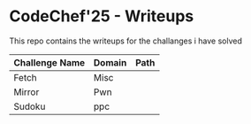 # CodeChef'25 - Writeups 
This repo contains the writeups for the challanges i have solved

| Challenge Name  | Domain  | Path                |
|-----------------|---------|---------------------|
| Fetch           | Misc    | [](./Misc/Fetch)    |
| Mirror          | Pwn     | [](./Pwn/Mirror)    |
| Sudoku          | ppc     | [](./ppc/sudoku)    |

